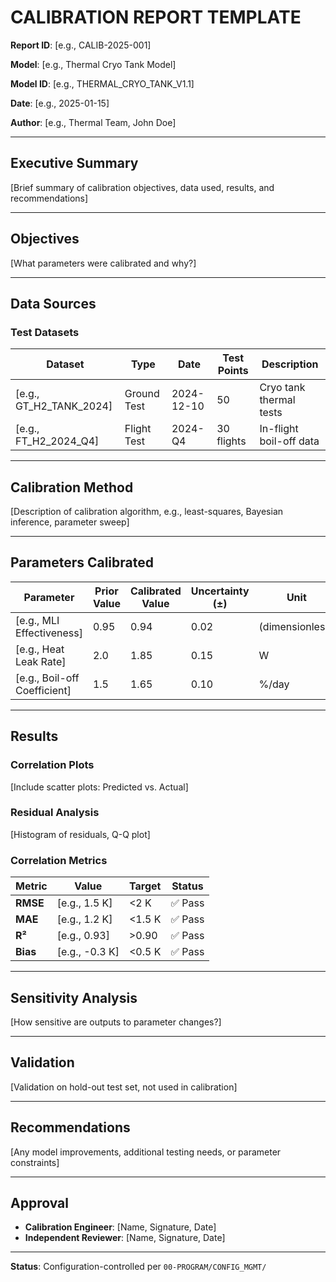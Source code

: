# CALIBRATION REPORT TEMPLATE

**Report ID**: [e.g., CALIB-2025-001]

**Model**: [e.g., Thermal Cryo Tank Model]

**Model ID**: [e.g., THERMAL_CRYO_TANK_V1.1]

**Date**: [e.g., 2025-01-15]

**Author**: [e.g., Thermal Team, John Doe]

---

## Executive Summary

[Brief summary of calibration objectives, data used, results, and recommendations]

---

## Objectives

[What parameters were calibrated and why?]

---

## Data Sources

### Test Datasets

| Dataset | Type | Date | Test Points | Description |
|---------|------|------|-------------|-------------|
| [e.g., GT_H2_TANK_2024] | Ground Test | 2024-12-10 | 50 | Cryo tank thermal tests |
| [e.g., FT_H2_2024_Q4] | Flight Test | 2024-Q4 | 30 flights | In-flight boil-off data |

---

## Calibration Method

[Description of calibration algorithm, e.g., least-squares, Bayesian inference, parameter sweep]

---

## Parameters Calibrated

| Parameter | Prior Value | Calibrated Value | Uncertainty (±) | Unit |
|-----------|-------------|------------------|-----------------|------|
| [e.g., MLI Effectiveness] | 0.95 | 0.94 | 0.02 | (dimensionless) |
| [e.g., Heat Leak Rate] | 2.0 | 1.85 | 0.15 | W |
| [e.g., Boil-off Coefficient] | 1.5 | 1.65 | 0.10 | %/day |

---

## Results

### Correlation Plots

[Include scatter plots: Predicted vs. Actual]

### Residual Analysis

[Histogram of residuals, Q-Q plot]

### Correlation Metrics

| Metric | Value | Target | Status |
|--------|-------|--------|--------|
| **RMSE** | [e.g., 1.5 K] | <2 K | ✅ Pass |
| **MAE** | [e.g., 1.2 K] | <1.5 K | ✅ Pass |
| **R²** | [e.g., 0.93] | >0.90 | ✅ Pass |
| **Bias** | [e.g., -0.3 K] | <0.5 K | ✅ Pass |

---

## Sensitivity Analysis

[How sensitive are outputs to parameter changes?]

---

## Validation

[Validation on hold-out test set, not used in calibration]

---

## Recommendations

[Any model improvements, additional testing needs, or parameter constraints]

---

## Approval

- **Calibration Engineer**: [Name, Signature, Date]
- **Independent Reviewer**: [Name, Signature, Date]

---

**Status**: Configuration-controlled per `00-PROGRAM/CONFIG_MGMT/`
